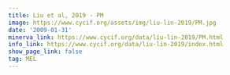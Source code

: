 ```yaml
---
title: Liu et al, 2019 - PM
image: https://www.cycif.org/assets/img/liu-lin-2019/PM.jpg
date: '2009-01-31'
minerva_link: https://www.cycif.org/data/liu-lin-2019/PM.html
info_link: https://www.cycif.org/data/liu-lin-2019/index.html
show_page_link: false
tag: MEL
---
```

